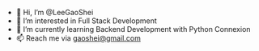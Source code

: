 - 👋 Hi, I’m @LeeGaoShei
- 👀 I’m interested in Full Stack Development
- 🌱 I’m currently learning Backend Development with Python Connexion
- 📫 Reach me via gaoshei@gmail.com

<!---
LeeGaoShei/LeeGaoShei is a ✨ special ✨ repository because its `README.md` (this file) appears on your GitHub profile.
You can click the Preview link to take a look at your changes.
--->
